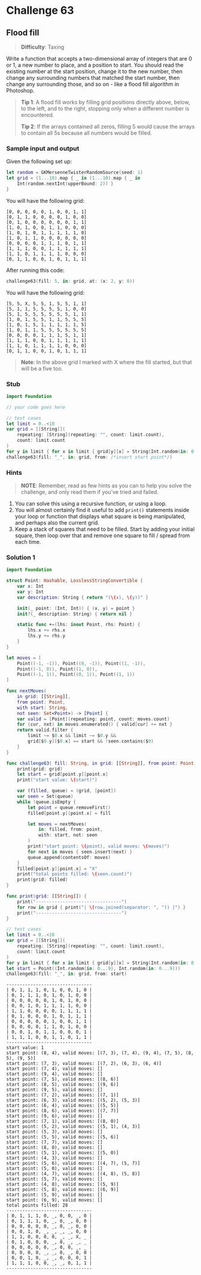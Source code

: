 # Challenge 63

## Flood fill

> **Difficulty**: Taxing

Write a function that accepts a two-dimensional array of integers that are 0 or 1, a new number to place, and a position to start. You should read the existing number at the start position, change it to the new number, then change any surrounding numbers that matched the start number, then change any surrounding those, and so on - like a flood fill algorithm in Photoshop.

> **Tip 1**: A flood fill works by filling grid positions directly above, below, to the left, and to the right, stopping only when a different number is encountered.
>
> **Tip 2**: If the arrays contained all zeros, filling 5 would cause the arrays to contain all 5s because all numbers would be filled.

### Sample input and output

Given the following set up:

``` swift
let random = GKMersenneTwisterRandomSource(seed: 1)
let grid = (1...10).map { _ in (1...10).map { _ in
    Int(random.nextInt(upperBound: 2)) } 
}
```

You will have the following grid:

``` text
[0, 0, 0, 0, 0, 1, 0, 0, 1, 1]
[0, 1, 1, 0, 0, 0, 0, 1, 0, 0]
[0, 1, 0, 0, 0, 0, 0, 0, 1, 1]
[1, 0, 1, 0, 0, 1, 1, 0, 0, 0]
[1, 0, 1, 0, 1, 1, 1, 1, 1, 0]
[1, 0, 1, 1, 0, 0, 0, 0, 0, 0]
[0, 0, 0, 0, 1, 1, 1, 0, 1, 1]
[1, 1, 1, 0, 0, 1, 1, 1, 1, 1]
[1, 1, 0, 1, 1, 1, 1, 0, 0, 0]
[0, 1, 1, 0, 0, 1, 0, 1, 1, 1]
```

After running this code:

``` swift
challenge63(fill: 5, in: grid, at: (x: 2, y: 0))
```

You will have the following grid:

``` text
[5, 5, X, 5, 5, 1, 5, 5, 1, 1]
[5, 1, 1, 5, 5, 5, 5, 1, 0, 0]
[5, 1, 5, 5, 5, 5, 5, 5, 1, 1]
[1, 0, 1, 5, 5, 1, 1, 5, 5, 5]
[1, 0, 1, 5, 1, 1, 1, 1, 1, 5]
[1, 0, 1, 1, 5, 5, 5, 5, 5, 5]
[0, 0, 0, 0, 1, 1, 1, 5, 1, 1]
[1, 1, 1, 0, 0, 1, 1, 1, 1, 1]
[1, 1, 0, 1, 1, 1, 1, 0, 0, 0]
[0, 1, 1, 0, 0, 1, 0, 1, 1, 1]
```

> **Note**: In the above grid I marked with X where the fill started, but that will be a five too.

### Stub

``` swift
import Foundation

// your code goes here

// test cases
let limit = 0..<10
var grid = [[String]](
    repeating: [String](repeating: "", count: limit.count),
    count: limit.count
)
for y in limit { for x in limit { grid[y][x] = String(Int.random(in: 0...1)) } }
challenge63(fill: "_", in: grid, from: /*insert start point*/)
```

### Hints

> **NOTE**: Remember, read as few hints as you can to help you solve the challenge, and only read them if you’ve tried and failed.

1. You can solve this using a recursive function, or using a loop.
2. You will almost certainly find it useful to add `print()` statements inside your loop or function that displays what square is being manipulated, and perhaps also the current grid.
3. Keep a stack of squares that need to be filled. Start by adding your initial square, then loop over that and remove one square to fill / spread from each time.

### Solution 1

``` swift
import Foundation

struct Point: Hashable, LosslessStringConvertible {
    var x: Int
    var y: Int
    var description: String { return "(\(x), \(y))" }

    init(_ point: (Int, Int)) { (x, y) = point }
    init?(_ description: String) { return nil }

    static func +=(lhs: inout Point, rhs: Point) {
        lhs.x += rhs.x
        lhs.y += rhs.y
    }
}

let moves = [
    Point((-1, -1)), Point((0, -1)), Point((1, -1)),
    Point((-1, 0)), Point((1, 0)),
    Point((-1, 1)), Point((0, 1)), Point((1, 1))
]

func nextMoves(
    in grid: [[String]], 
    from point: Point, 
    with start: String,
    not seen: Set<Point>) -> [Point] {
    var valid = [Point](repeating: point, count: moves.count)
    for (cur, nxt) in moves.enumerated() { valid[cur] += nxt }
    return valid.filter {
        limit ~= $0.x && limit ~= $0.y &&
        grid[$0.y][$0.x] == start && !seen.contains($0)
    }
}

func challenge63( fill: String, in grid: [[String]], from point: Point) {
    print(grid: grid)
    let start = grid[point.y][point.x]
    print("start value: \(start)")

    var (filled, queue) = (grid, [point])
    var seen = Set(queue)
    while !queue.isEmpty {
        let point = queue.removeFirst()
        filled[point.y][point.x] = fill

        let moves = nextMoves(
            in: filled, from: point, 
            with: start, not: seen
        )
        print("start point: \(point), valid moves: \(moves)")
        for next in moves { seen.insert(next) }
        queue.append(contentsOf: moves)
    }
    filled[point.y][point.x] = "X"
    print("total points filled: \(seen.count)")
    print(grid: filled)
}

func print(grid: [[String]]) {
    print("--------------------------------")
    for row in grid { print("| \(row.joined(separator: ", ")) |") }
    print("--------------------------------")
}

// test cases
let limit = 0..<10
var grid = [[String]](
    repeating: [String](repeating: "", count: limit.count),
    count: limit.count
)
for y in limit { for x in limit { grid[y][x] = String(Int.random(in: 0...1)) } }
let start = Point((Int.random(in: 0...9), Int.random(in: 0...9)))
challenge63(fill: "_", in: grid, from: start)
```

``` terminal
--------------------------------
| 0, 1, 1, 1, 0, 1, 0, 0, 1, 0 |
| 0, 1, 1, 1, 0, 1, 0, 1, 0, 0 |
| 0, 0, 0, 0, 0, 1, 0, 1, 0, 0 |
| 0, 0, 1, 0, 1, 1, 1, 1, 0, 0 |
| 1, 1, 0, 0, 0, 0, 1, 1, 1, 1 |
| 0, 1, 0, 0, 0, 1, 0, 1, 1, 1 |
| 0, 0, 0, 0, 0, 1, 0, 0, 1, 1 |
| 0, 0, 0, 0, 1, 1, 0, 1, 0, 0 |
| 0, 0, 1, 0, 1, 1, 0, 0, 0, 1 |
| 1, 1, 1, 0, 0, 1, 1, 0, 1, 1 |
--------------------------------
start value: 1
start point: (8, 4), valid moves: [(7, 3), (7, 4), (9, 4), (7, 5), (8, 5), (9, 5)]
start point: (7, 3), valid moves: [(7, 2), (6, 3), (6, 4)]
start point: (7, 4), valid moves: []
start point: (9, 4), valid moves: []
start point: (7, 5), valid moves: [(8, 6)]
start point: (8, 5), valid moves: [(9, 6)]
start point: (9, 5), valid moves: []
start point: (7, 2), valid moves: [(7, 1)]
start point: (6, 3), valid moves: [(5, 2), (5, 3)]
start point: (6, 4), valid moves: [(5, 5)]
start point: (8, 6), valid moves: [(7, 7)]
start point: (9, 6), valid moves: []
start point: (7, 1), valid moves: [(8, 0)]
start point: (5, 2), valid moves: [(5, 1), (4, 3)]
start point: (5, 3), valid moves: []
start point: (5, 5), valid moves: [(5, 6)]
start point: (7, 7), valid moves: []
start point: (8, 0), valid moves: []
start point: (5, 1), valid moves: [(5, 0)]
start point: (4, 3), valid moves: []
start point: (5, 6), valid moves: [(4, 7), (5, 7)]
start point: (5, 0), valid moves: []
start point: (4, 7), valid moves: [(4, 8), (5, 8)]
start point: (5, 7), valid moves: []
start point: (4, 8), valid moves: [(5, 9)]
start point: (5, 8), valid moves: [(6, 9)]
start point: (5, 9), valid moves: []
start point: (6, 9), valid moves: []
total points filled: 28
--------------------------------
| 0, 1, 1, 1, 0, _, 0, 0, _, 0 |
| 0, 1, 1, 1, 0, _, 0, _, 0, 0 |
| 0, 0, 0, 0, 0, _, 0, _, 0, 0 |
| 0, 0, 1, 0, _, _, _, _, 0, 0 |
| 1, 1, 0, 0, 0, 0, _, _, X, _ |
| 0, 1, 0, 0, 0, _, 0, _, _, _ |
| 0, 0, 0, 0, 0, _, 0, 0, _, _ |
| 0, 0, 0, 0, _, _, 0, _, 0, 0 |
| 0, 0, 1, 0, _, _, 0, 0, 0, 1 |
| 1, 1, 1, 0, 0, _, _, 0, 1, 1 |
--------------------------------
```
